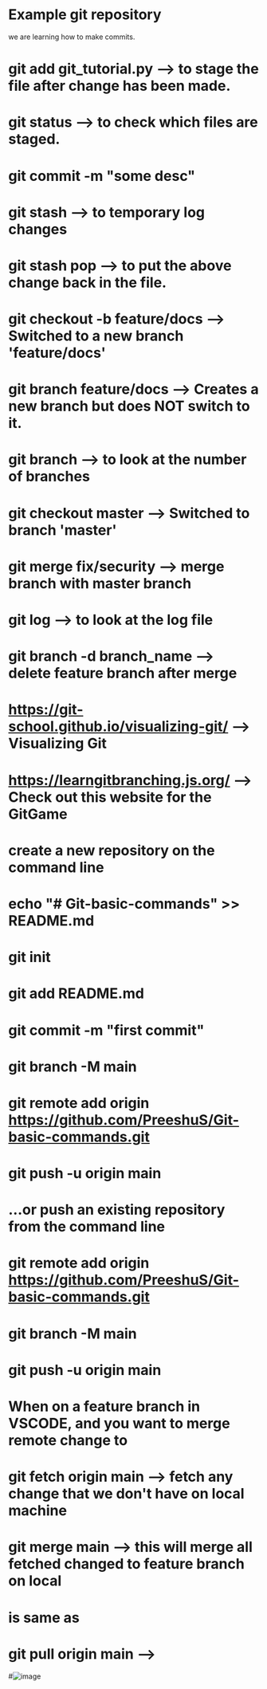 # Example git repository

we are learning how to make commits.
#  git add git_tutorial.py --> to stage the file after change has been made.
# git status --> to check which files are staged.
# git commit -m "some desc"
# git stash --> to temporary log changes
# git stash pop --> to put the above change back in the file.

# git checkout -b feature/docs  --> Switched to a new branch 'feature/docs'
# git branch feature/docs --> Creates a new branch but does NOT switch to it.
# git branch --> to look at the number of branches 

# git checkout master --> Switched to branch 'master'
# git merge fix/security --> merge branch with master branch
# git log --> to look at the log file
# git branch -d branch_name --> delete feature branch after merge


# https://git-school.github.io/visualizing-git/ --> Visualizing Git
# https://learngitbranching.js.org/ --> Check out this website for the GitGame

# create a new repository on the command line

# echo "# Git-basic-commands" >> README.md
# git init
# git add README.md
# git commit -m "first commit"
# git branch -M main
# git remote add origin https://github.com/PreeshuS/Git-basic-commands.git
# git push -u origin main

# …or push an existing repository from the command line

# git remote add origin https://github.com/PreeshuS/Git-basic-commands.git
# git branch -M main
# git push -u origin main


# When on a feature branch in VSCODE, and you want to merge remote change to 
# git fetch origin main --> fetch any change that we don't have on local machine
# git merge main --> this will merge all fetched changed to feature branch on local

# is same as

# git pull origin main --> 



#![image](https://github.com/user-attachments/assets/ddba5366-1437-4449-b03e-cbefeb124a84)
